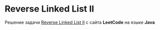 # Reverse Linked List II
Решение задачи [Reverse Linked List II](https://leetcode.com/problems/reverse-linked-list-ii) c сайта **LeetCode** на языке **Java**